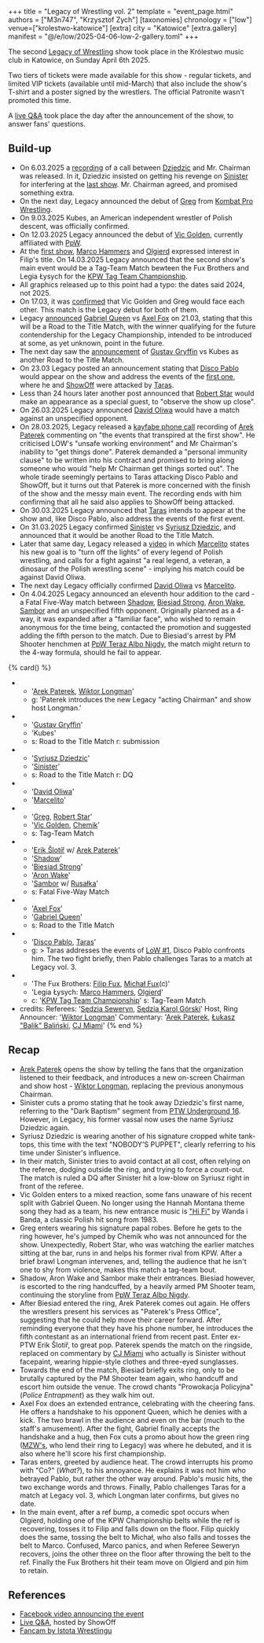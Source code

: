 +++
title = "Legacy of Wrestling vol. 2"
template = "event_page.html"
authors = ["M3n747", "Krzysztof Zych"]
[taxonomies]
chronology = ["low"]
venue=["krolestwo-katowice"]
[extra]
city = "Katowice"
[extra.gallery]
manifest = "@/e/low/2025-04-06-low-2-gallery.toml"
+++

The second [Legacy of Wrestling](@/o/low.md) show took place in the Królestwo music club in Katowice, on Sunday April 6th 2025.

Two tiers of tickets were made available for this show - regular tickets, and limited VIP tickets (available until mid-March) that also include the show's T-shirt and a poster signed by the wrestlers. The official Patronite wasn't promoted this time.

A [live Q&A][live-qa-3] took place the day after the announcement of the show, to answer fans' questions.

## Build-up

* On 6.03.2025 a [recording][rozmowa] of a call between [Dziedzic](@/w/dziedzic.md) and Mr. Chairman was released. In it, Dziedzic insisted on getting his revenge on [Sinister](@/w/sinister.md) for interfering at the [last show](@/e/low/2024-12-01-low-1.md). Mr. Chairman agreed, and promised something extra.
* On the next day, Legacy announced the debut of [Greg](@/w/greg.md) from [Kombat Pro Wrestling](@/o/kpw.md).
* On 9.03.2025 Kubes, an American independent wrestler of Polish descent, was officially confirmed.
* On 12.03.2025 Legacy announced the debut of [Vic Golden](@/w/vic-golden.md), currently affiliated with [PpW](@/o/ppw.md).
* At the [first show](@/e/low/2024-12-01-low-1.md), [Marco Hammers](@/w/marco-hammers.md) and [Olgierd](@/w/olgierd.md) expressed interest in Filip's title. On 14.03.2025 Legacy announced that the second show's main event would be a Tag-Team Match bewteen the Fux Brothers and Legia Łysych for the [KPW Tag Team Championship](@/c/kpw-tag-team-championship.md).
* All graphics released up to this point had a typo: the dates said 2024, not 2025.
* On 17.03, it was [confirmed][greg-v-golden] that Vic Golden and Greg would face each other. This match is the Legacy debut for both of them.
* Legacy [announced][title-road-1] [Gabriel Queen](@/w/gabriel-queen.md) vs [Axel Fox](@/w/axel-fox.md) on 21.03, stating that this will be a Road to the Title Match, with the winner qualifying for the future contendership for the Legacy Championship, intended to be introduced at some, as yet unknown, point in the future.
* The next day saw the [announcement][title-road-2] of [Gustav Gryffin](@/w/gustav-gryffin.md) vs Kubes as another Road to the Title Match.
* On 23.03 Legacy posted an announcement stating that [Disco Pablo](@/w/disco-pablo.md) would appear on the show and address the events of the [first one](@/e/low/2024-12-01-low-1.md), where he and [ShowOff](@/w/piotr-malecki.md) were attacked by [Taras](@/w/taras.md).
* Less than 24 hours later another post announced that [Robert Star](@/w/robert-star.md) would make an appearance as a special guest, to "observe the show up close".
* On 26.03.2025 Legacy announced [David Oliwa](@/w/david-oliwa.md) would have a match against an unspecified opponent.
* On 28.03.2025, Legacy released a [kayfabe phone call][phone-call] recording of [Arek Paterek](@/w/arek-paterek.md) commenting on "the events that transpired at the first show". He criticised LOW's "unsafe working environment" and Mr Chairman's inability to "get things done". Paterek demanded a "personal immunity clause" to be written into his contract and promised to bring along someone who would "help Mr Chairman get things sorted out". The whole tirade seemingly pertains to Taras attacking Disco Pablo and ShowOff, but it turns out that Paterek is more concerned with the finish of the show and the messy main event. The recording ends with him confirming that all he said also applies to ShowOff being attacked.
* On 30.03.2025 Legacy announced that [Taras](@/w/taras.md) intends to appear at the show and, like Disco Pablo, also address the events of the first event.
* On 31.03.2025 Legacy confirmed [Sinister](@/w/sinister.md) vs [Syriusz Dziedzic](@/w/dziedzic.md), and announced that it would be another Road to the Title Match.
* Later that same day, Legacy released a [video][marceli-dinozaur] in which [Marcelito](@/w/marcelito.md) states his new goal is to "turn off the lights" of every legend of Polish wrestling, and calls for a fight against "a real legend, a veteran, a dinosaur of the Polish wrestling scene" - implying his match could be against David Oliwa.
* The next day Legacy officially confirmed [David Oliwa](@/w/david-oliwa.md) vs [Marcelito](@/w/marcelito.md).
* On 4.04.2025 Legacy announced an eleventh hour addition to the card - a Fatal Five-Way match between [Shadow](@/w/shadow.md), [Biesiad Strong](@/w/biesiad.md), [Aron Wake](@/w/aron-wake.md), [Sambor](@/w/sambor.md) and an unspecified fifth opponent. Originally planned as a 4-way, it was expanded after a "familiar face", who wished to remain anonymous for the time being, contacted the promotion and suggested adding the fifth person to the match. Due to Biesiad's arrest by PM Shooter henchmen at [PpW Teraz Albo Nigdy](@/e/ppw/2025-03-15-ppw-teraz-albo-nigdy.md), the match might return to the 4-way formula, should he fail to appear.

{% card() %}
- - '[Arek Paterek](@/w/arek-paterek.md), [Wiktor Longman](@/w/wiktor-longman.md)'
  - g: 'Paterek introduces the new Legacy "acting Chairman" and show host Longman.'
- - '[Gustav Gryffin](@/w/gustav-gryffin.md)'
  - 'Kubes'
  - s: Road to the Title Match
    r: submission
- - '[Syriusz Dziedzic](@/w/dziedzic.md)'
  - '[Sinister](@/w/sinister.md)'
  - s: Road to the Title Match
    r: DQ
- - '[David Oliwa](@/w/david-oliwa.md)'
  - '[Marcelito](@/w/marcelito.md)'
- - '[Greg](@/w/greg.md), [Robert Star](@/w/robert-star.md)'
  - '[Vic Golden](@/w/vic-golden.md), [Chemik](@/w/chemik.md)'
  - s: Tag-Team Match
- - '[Erik Šlotíř](@/w/erik-slotir.md) w/ [Arek Paterek](@/w/arek-paterek.md)'
  - '[Shadow](@/w/shadow.md)'
  - '[Biesiad Strong](@/w/biesiad.md)'
  - '[Aron Wake](@/w/aron-wake.md)'
  - '[Sambor](@/w/sambor.md) w/ [Rusałka](@/w/rusalka.md)'
  - s: Fatal Five-Way Match
- - '[Axel Fox](@/w/axel-fox.md)'
  - '[Gabriel Queen](@/w/gabriel-queen.md)'
  - s: Road to the Title Match
- - '[Disco Pablo](@/w/disco-pablo.md), [Taras](@/w/taras.md)'
  - g: >
       Taras addresses the events of [LoW #1](@/e/low/2024-12-01-low-1.md), Disco Pablo confronts him.
       The two fight briefly, then Pablo challenges Taras to a match at Legacy vol. 3.
- - 'The Fux Brothers: [Filip Fux](@/w/filip-fux.md), [Michał Fux](@/w/michal-fux.md)(c)'
  - 'Legia Łysych: [Marco Hammers](@/w/marco-hammers.md), [Olgierd](@/w/olgierd.md)'
  - c: '[KPW Tag Team Championship](@/c/kpw-tag-team-championship.md)'
    s: Tag-Team Match
- credits:
    Referees: '[Sędzia Seweryn](@/w/sedzia-seweryn.md), [Sędzia Karol Górski](@/w/madman-charlie.md)'
    Host, Ring Announcer: '[Wiktor Longman](@/w/wiktor-longman.md)'
    Commentary: '[Arek Paterek](@/w/arek-paterek.md), [Łukasz "Balik" Baliński](@/w/lukasz-balinski.md), [CJ Miami](@/w/sinister.md)'
{% end %}

## Recap

* [Arek Paterek](@/w/arek-paterek.md) opens the show by telling the fans that the organization listened to their feedback, and introduces a new on-screen Chairman and show host - [Wiktor Longman](@/w/wiktor-longman.md), replacing the previous anonymous Chairman.
* Sinister cuts a promo stating that he took away Dziedzic's first name, referring to the "Dark Baptism" segment from [PTW Underground 16](@/e/ptw/2023-07-30-ptw-underground-16.md). However, in Legacy, his former vassal now uses the name Syriusz Dziedzic again.
* Syriusz Dziedzic is wearing another of his signature cropped white tank-tops, this time with the text "NOBODY'S PUPPET", clearly referring to his time under Sinister's influence.
* In their match, Sinister tries to avoid contact at all cost, often relying on the referee, dodging outside the ring, and trying to force a count-out. The match is ruled a DQ after Sinister hit a low-blow on Syriusz right in front of the referee.
* Vic Golden enters to a mixed reaction, some fans unaware of his recent split with Gabriel Queen. No longer using the Hannah Montana theme song they had as a team, his new entrance music is ["Hi Fi"](https://www.youtube.com/watch?v=INGAIJiMCnE) by Wanda i Banda, a classic Polish hit song from 1983.
* Greg enters wearing his signature papal robes. Before he gets to the ring however, he's jumped by Chemik who was not announced for the show. Unexpectedly, Robert Star, who was watching the earlier matches sitting at the bar, runs in and helps his former rival from KPW. After a brief brawl Longman intervenes, and, telling the audience that he isn't one to shy from violence, makes this match a tag-team bout.
* Shadow, Aron Wake and Sambor make their entrances. Biesiad however, is escorted to the ring handcuffed, by a heavily armed PM Shooter team, continuing the storyline from [PpW Teraz Albo Nigdy](@/e/ppw/2025-03-15-ppw-teraz-albo-nigdy.md).
* After Biesiad entered the ring, Arek Paterek comes out again. He offers the wrestlers present his services as "Paterek's Press Office", suggesting that he could help move their career forward. After reminding everyone that they have his phone number, he introduces the fifth contestant as an international friend from recent past. Enter ex-PTW Erik Šlotíř, to great pop. Paterek spends the match on the ringside, replaced on commentary by [CJ Miami](@/w/sinister.md) who actually is Sinister without facepaint, wearing hippie-style clothes and three-eyed sunglasses.
* Towards the end of the match, Biesiad briefly exits ring, only to be brutally captured by the PM Shooter team again, who handcuff and escort him outside the venue. The crowd chants "Prowokacja Policyjna" (_Police Entrapment_) as they walk him out.
* Axel Fox does an extended entrance, celebrating with the cheering fans. He offers a handshake to his opponent Queen, which he denies with a kick. The two brawl in the audience and even on the bar (much to the staff's amusement). After the fight, Gabriel finally accepts the handshake and a hug, then Fox cuts a promo about how the green ring ([MZW's](@/o/mzw.md), who lend their ring to Legacy) was where he debuted, and it is also where he'll score his first championship.
* Taras enters, greeted by audience heat. The crowd interrupts his promo with "Co?" (_What?_), to his annoyance. He explains it was not him who betrayed Pablo, but rather the other way around. Pablo's music hits, the two exchange words and throws. Finally, Pablo challenges Taras for a match at Legacy vol. 3, which Longman later confirms, but gives no date.
* In the main event, after a ref bump, a comedic spot occurs when Olgierd, holding one of the KPW Championship belts while the ref is recovering, tosses it to Filip and falls down on the floor. Filip quickly does the same, tossing the belt to Michał, who also falls and tosses the belt to Marco. Confused, Marco panics, and when Referee Seweryn recovers, joins the other three on the floor after throwing the belt to the ref. Finally the Fux Brothers hit their team move on Olgierd and pin him to retain.

## References

* [Facebook video announcing the event](https://www.facebook.com/watch/?v=560125297045765)
* [Live Q&A][live-qa-3], hosted by ShowOff
* [Fancam by Istota Wrestlingu](https://www.youtube.com/watch?v=uqbhrh4L0w0)

[live-qa-3]:https://www.youtube.com/watch?v=4urhjLJHEtA
[rozmowa]:https://www.facebook.com/watch/?v=1004924034865128
[greg-v-golden]: https://www.facebook.com/photo?fbid=122141957324468820&set=a.122111536832468820
[title-road-1]: https://www.facebook.com/photo/?fbid=122142553118468820&set=a.122111536832468820
[title-road-2]: https://www.facebook.com/photo/?fbid=122142729932468820&set=a.122111536832468820
[phone-call]: https://www.facebook.com/legacyofwrestlingpl/videos/2135651550198592
[marceli-dinozaur]: https://www.facebook.com/watch/?v=1224157879371367
